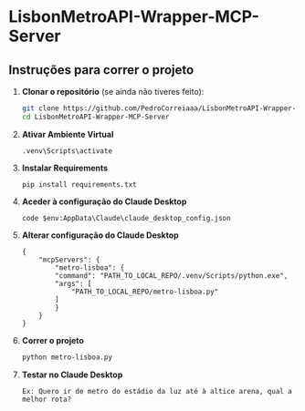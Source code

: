 # LisbonMetroAPI-Wrapper-MCP-Server



## Instruções para correr o projeto

1. **Clonar o repositório** (se ainda não tiveres feito):
   ```bash
   git clone https://github.com/PedroCorreiaaa/LisbonMetroAPI-Wrapper-MCP-Server
   cd LisbonMetroAPI-Wrapper-MCP-Server
2. **Ativar Ambiente Virtual**
    ```
    .venv\Scripts\activate
3. **Instalar Requirements**
    ```
    pip install requirements.txt
4. **Aceder à configuração do Claude Desktop**
    ```
    code $env:AppData\Claude\claude_desktop_config.json
5. **Alterar configuração do Claude Desktop**
    ```
    {
        "mcpServers": {
            "metro-lisboa": {
            "command": "PATH_TO_LOCAL_REPO/.venv/Scripts/python.exe",
            "args": [
                "PATH_TO_LOCAL_REPO/metro-lisboa.py"
            ]
            }
        }
    }
6. **Correr o projeto**
    ```bash
    python metro-lisboa.py
7. **Testar no Claude Desktop**
    ```
    Ex: Quero ir de metro do estádio da luz até à altice arena, qual a melhor rota?